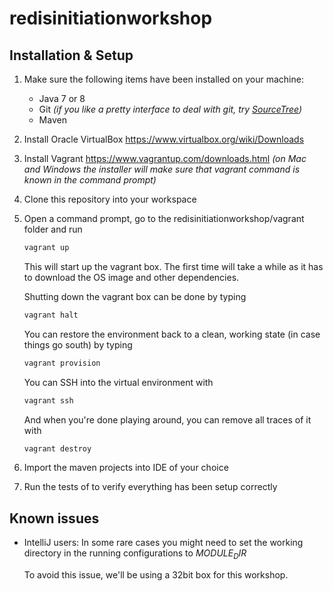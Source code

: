 # redisinitiationworkshop


## Installation & Setup ##

1. Make sure the following items have been installed on your machine:
   - Java 7 or 8
   - Git _(if you like a pretty interface to deal with git, try [SourceTree](http://www.sourcetreeapp.com/))_
   - Maven
   
2. Install Oracle VirtualBox
	https://www.virtualbox.org/wiki/Downloads

3. Install Vagrant
	https://www.vagrantup.com/downloads.html
	_(on Mac and Windows the installer will make sure that vagrant command is known in the command prompt)_

4. Clone this repository into your workspace

5. Open a command prompt, go to the redisinitiationworkshop/vagrant folder and run
	```sh
	vagrant up
	```
	This will start up the vagrant box. The first time will take a while as it has to download the OS image and other dependencies.
   
	Shutting down the vagrant box can be done by typing
	```sh
	vagrant halt
	```
	You can restore the environment back to a clean, working state (in case things go south) by typing 
	```sh
	vagrant provision
	```
	You can SSH into the virtual environment with
	```sh
	vagrant ssh
	```
	And when you're done playing around, you can remove all traces of it with
	```sh
	vagrant destroy
	```

6. Import the maven projects into IDE of your choice

7. Run the tests of  to verify everything has been setup correctly



## Known issues ##
- IntelliJ users: In some rare cases you might need to set the working directory 
	in the running configurations to _$MODULE_DIR$_

	To avoid this issue, we'll be using a 32bit box for this workshop.
